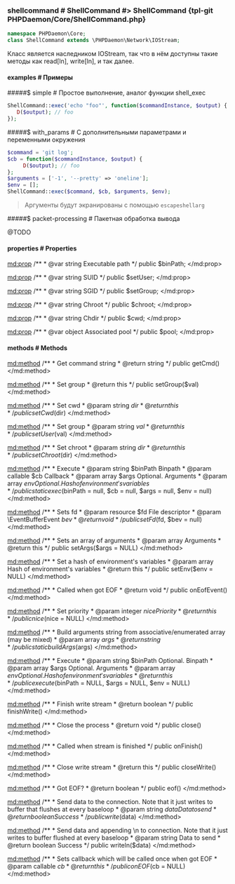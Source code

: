 ### shellcommand # ShellCommand #> ShellCommand {tpl-git PHPDaemon/Core/ShellCommand.php}

```php
namespace PHPDaemon\Core;
class ShellCommand extends \PHPDaemon\Network\IOStream;
```

Класс является наследником IOStream, так что в нём доступны такие методы как read[ln], write[ln], и так далее.

#### examples # Примеры

#####$ simple # Простое выполнение, аналог функции shell_exec

```php
ShellCommand::exec('echo "foo"', function($commandInstance, $output) {
   D($output); // foo
});
```

#####$ with_params # С дополнительными параметрами и переменными окружения

```php
$command = 'git log';
$cb = function($commandInstance, $output) {
	 D($output); // foo
};
$arguments = ['-1', '--pretty' => 'oneline'];
$env = [];
ShellCommand::exec($command, $cb, $arguments, $env);
```

> Аргументы будут экранированы с помощью `escapeshellarg`

#####$ packet-processing # Пакетная обработка вывода

@TODO

<!-- include-namespace path="\PHPDaemon\Core\ShellCommand" commit="" level="" access="" -->
#### properties # Properties

<md:prop>
/**
	 * @var string Executable path
	 */
public $binPath;
</md:prop>

<md:prop>
/**
	 * @var string SUID
	 */
public $setUser;
</md:prop>

<md:prop>
/**
	 * @var string SGID
	 */
public $setGroup;
</md:prop>

<md:prop>
/**
	 * @var string Chroot
	 */
public $chroot;
</md:prop>

<md:prop>
/**
	 * @var string Chdir
	 */
public $cwd;
</md:prop>

<md:prop>
/**
	 * @var object Associated pool
	 */
public $pool;
</md:prop>

#### methods # Methods

<md:method>
/**
	 * Get command string
	 * @return string
	 */
public getCmd()
</md:method>

<md:method>
/**
	 * Set group
	 * @return this
	 */
public setGroup($val)
</md:method>

<md:method>
/**
	 * Set cwd
	 * @param  string $dir
	 * @return this
	 */
public setCwd($dir)
</md:method>

<md:method>
/**
	 * Set group
	 * @param  string $val
	 * @return this
	 */
public setUser($val)
</md:method>

<md:method>
/**
	 * Set chroot
	 * @param  string $dir
	 * @return this
	 */
public setChroot($dir)
</md:method>

<md:method>
/**
	 * Execute
	 * @param  string   $binPath Binpath
	 * @param  callable $cb 	 Callback
	 * @param  array    $args    Optional. Arguments
	 * @param  array    $env     Optional. Hash of environment's variables
	 */
public static exec($binPath = null, $cb = null, $args = null, $env = null)
</md:method>

<md:method>
/**
	 * Sets fd
	 * @param  resource          $fd File descriptor
	 * @param  \EventBufferEvent $bev
	 * @return void
	 */
public setFd($fd, $bev = null)
</md:method>

<md:method>
/**
	 * Sets an array of arguments
	 * @param  array Arguments
	 * @return this
	 */
public setArgs($args = NULL)
</md:method>

<md:method>
/**
	 * Set a hash of environment's variables
	 * @param  array Hash of environment's variables
	 * @return this
	 */
public setEnv($env = NULL)
</md:method>

<md:method>
/**
	 * Called when got EOF
	 * @return void
	 */
public onEofEvent()
</md:method>

<md:method>
/**
	 * Set priority
	 * @param  integer $nice Priority
	 * @return this
	 */
public nice($nice = NULL)
</md:method>

<md:method>
/**
	 * Build arguments string from associative/enumerated array (may be mixed)
	 * @param  array $args
	 * @return string
	 */
public static buildArgs($args)
</md:method>

<md:method>
/**
	 * Execute
	 * @param  string $binPath Optional. Binpath
	 * @param  array  $args    Optional. Arguments
	 * @param  array  $env     Optional. Hash of environment's variables
	 * @return this
	 */
public execute($binPath = NULL, $args = NULL, $env = NULL)
</md:method>

<md:method>
/**
	 * Finish write stream
	 * @return boolean
	 */
public finishWrite()
</md:method>

<md:method>
/**
	 * Close the process
	 * @return void
	 */
public close()
</md:method>

<md:method>
/**
	 * Called when stream is finished
	 */
public onFinish()
</md:method>

<md:method>
/**
	 * Close write stream
	 * @return this
	 */
public closeWrite()
</md:method>

<md:method>
/**
	 * Got EOF?
	 * @return boolean
	 */
public eof()
</md:method>

<md:method>
/**
	 * Send data to the connection. Note that it just writes to buffer that flushes at every baseloop
	 * @param  string $data Data to send
	 * @return boolean Success
	 */
public write($data)
</md:method>

<md:method>
/**
	 * Send data and appending \n to connection. Note that it just writes to buffer flushed at every baseloop
	 * @param  string Data to send
	 * @return boolean Success
	 */
public writeln($data)
</md:method>

<md:method>
/**
	 * Sets callback which will be called once when got EOF
	 * @param  callable $cb
	 * @return this
	 */
public onEOF($cb = NULL)
</md:method>


<!--/ include-namespace -->

